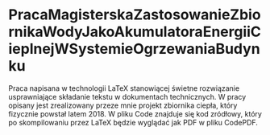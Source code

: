 # PracaMagisterskaZastosowanieZbiornikaWodyJakoAkumulatoraEnergiiCieplnejWSystemieOgrzewaniaBudynku
Praca napisana w technologii LaTeX stanowiącej świetne rozwiązanie usprawniające składanie tekstu w dokumentach technicznych. W pracy opisany jest zrealizowany przeze mnie projekt zbiornika ciepła, który fizycznie powstał latem 2018.
W pliku Code znajduje się kod zródłowy, który po skompilowaniu przez LaTeX będzie wyglądać jak PDF w pliku CodePDF.
